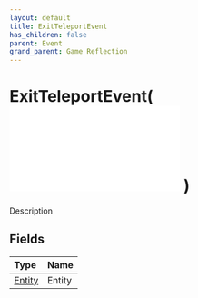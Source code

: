 ```yaml
---
layout: default
title: ExitTeleportEvent
has_children: false
parent: Event
grand_parent: Game Reflection
---
```

# ExitTeleportEvent( ![ EntityEventBase ](/game-reflection/events/entity_event_base.md) )
Description 

## Fields
| Type | Name |
|:-------------|:--------------|
| [Entity](/game-reflection/classes/entity.md) | Entity |
